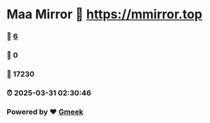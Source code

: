 # Maa Mirror :link: https://mmirror.top 
### :page_facing_up: [6](https://mmirror.top/tag.html) 
### :speech_balloon: 0 
### :hibiscus: 17230 
### :alarm_clock: 2025-03-31 02:30:46 
### Powered by :heart: [Gmeek](https://github.com/Meekdai/Gmeek)
